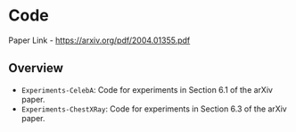 # Code

Paper Link - https://arxiv.org/pdf/2004.01355.pdf

## Overview
- `Experiments-CelebA`: Code for experiments in Section 6.1 of the arXiv paper.
- `Experiments-ChestXRay`: Code for experiments in Section 6.3 of the arXiv paper.